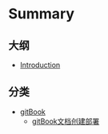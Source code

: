 # Summary

## 大纲
* [Introduction](README.md)

## 分类

- [gitBook](gitBook/index.md)
  - [gitBook文档创建部署](gitBook/init/init.md)